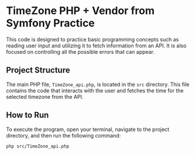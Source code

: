 # TimeZone PHP + Vendor from Symfony Practice
This code is designed to practice basic programming concepts such as reading user input and utilizing it to fetch information from an API. It is also focused on controlling all the possible errors that can appear.


## Project Structure
The main PHP file, `TimeZone_api.php`, is located in the `src` directory. This file contains the code that interacts with the user and fetches the time for the selected timezone from the API.

## How to Run
To execute the program, open your terminal, navigate to the project directory, and then run the following command:

```bash
php src/TimeZone_api.php
